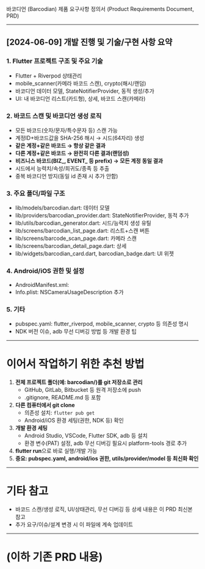 바코디언 (Barcodian)
제품 요구사항 정의서 (Product Requirements Document, PRD)

---

## [2024-06-09] 개발 진행 및 기술/구현 사항 요약

### 1. Flutter 프로젝트 구조 및 주요 기술
- Flutter + Riverpod 상태관리
- mobile_scanner(카메라 바코드 스캔), crypto(해시/랜덤)
- 바코디언 데이터 모델, StateNotifierProvider, 동적 생성/추가
- UI: 내 바코디언 리스트(카드형), 상세, 바코드 스캔(카메라)

### 2. 바코드 스캔 및 바코디언 생성 로직
- 모든 바코드(숫자/문자/특수문자 등) 스캔 가능
- 계정ID+바코드값을 SHA-256 해시 → 시드(64자리) 생성
- **같은 계정+같은 바코드 → 항상 같은 결과**
- **다른 계정+같은 바코드 → 완전히 다른 결과(랜덤성)**
- **비즈니스 바코드(BIZ_, EVENT_ 등 prefix) → 모든 계정 동일 결과**
- 시드에서 능력치/속성/희귀도/종족 등 추출
- 중복 바코디언 방지(동일 id 존재 시 추가 안함)

### 3. 주요 폴더/파일 구조
- lib/models/barcodian.dart: 데이터 모델
- lib/providers/barcodian_provider.dart: StateNotifierProvider, 동적 추가
- lib/utils/barcodian_generator.dart: 시드/능력치 생성 유틸
- lib/screens/barcodian_list_page.dart: 리스트+스캔 버튼
- lib/screens/barcode_scan_page.dart: 카메라 스캔
- lib/screens/barcodian_detail_page.dart: 상세
- lib/widgets/barcodian_card.dart, barcodian_badge.dart: UI 위젯

### 4. Android/iOS 권한 및 설정
- AndroidManifest.xml: <uses-permission android:name="android.permission.CAMERA" />
- Info.plist: <key>NSCameraUsageDescription</key> 추가

### 5. 기타
- pubspec.yaml: flutter_riverpod, mobile_scanner, crypto 등 의존성 명시
- NDK 버전 이슈, adb 무선 디버깅 방법 등 개발 환경 팁

---

# 이어서 작업하기 위한 추천 방법

1. **전체 프로젝트 폴더(예: barcodian/)를 git 저장소로 관리**
   - GitHub, GitLab, Bitbucket 등 원격 저장소에 push
   - .gitignore, README.md 등 포함
2. **다른 컴퓨터에서 git clone**
   - 의존성 설치: `flutter pub get`
   - Android/iOS 환경 세팅(권한, NDK 등) 확인
3. **개발 환경 세팅**
   - Android Studio, VSCode, Flutter SDK, adb 등 설치
   - 환경 변수(PAT) 설정, adb 무선 디버깅 필요시 platform-tools 경로 추가
4. **flutter run**으로 바로 실행/개발 가능
5. **중요: pubspec.yaml, android/ios 권한, utils/provider/model 등 최신화 확인**

---

# 기타 참고
- 바코드 스캔/생성 로직, UI/상태관리, 무선 디버깅 등 상세 내용은 이 PRD 최신본 참고
- 추가 요구/이슈/설계 변경 시 이 파일에 계속 업데이트

---

# (이하 기존 PRD 내용)

